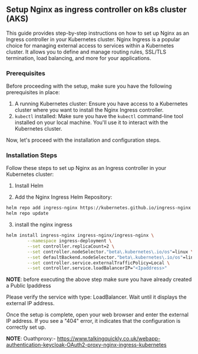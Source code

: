 ## Setup Nginx as ingress controller on k8s cluster (AKS)

This guide provides step-by-step instructions on how to set up Nginx as an Ingress controller in your Kubernetes cluster. Nginx Ingress is a popular choice for managing external access to services within a Kubernetes cluster. It allows you to define and manage routing rules, SSL/TLS termination, load balancing, and more for your applications.

### Prerequisites
Before proceeding with the setup, make sure you have the following prerequisites in place:

1) A running Kubernetes cluster: Ensure you have access to a Kubernetes cluster where you want to install the Nginx Ingress controller.
2) `kubectl` installed: Make sure you have the `kubectl` command-line tool installed on your local machine. You'll use it to interact with the Kubernetes cluster.

Now, let's proceed with the installation and configuration steps.

### Installation Steps

Follow these steps to set up Nginx as an Ingress controller in your Kubernetes cluster:

1) Install Helm

2) Add the Nginx Ingress Helm Repository:
```sh
helm repo add ingress-nginx https://kubernetes.github.io/ingress-nginx
helm repo update
```
3) install the nginx ingress

```sh
helm install ingress-nginx ingress-nginx/ingress-nginx \
        --namespace ingress-deployment \
        --set controller.replicaCount=2 \
        --set controller.nodeSelector."beta\.kubernetes\.io/os"=linux \
        --set defaultBackend.nodeSelector."beta\.kubernetes\.io/os"=linux \
        --set controller.service.externalTrafficPolicy=Local \
        --set controller.service.loadBalancerIP="<Ipaddress>"
```

**NOTE**: before executing the above step make sure you have already created a Public Ipaddress

Please verify the service with type: LoadBalancer. Wait until it displays the external IP address.

Once the setup is complete, open your web browser and enter the external IP address. If you see a "404" error, it indicates that the configuration is correctly set up.


**NOTE**: Ouathproxy:- https://www.talkingquickly.co.uk/webapp-authentication-keycloak-OAuth2-proxy-nginx-ingress-kubernetes
